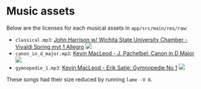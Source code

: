 # Music assets

Below are the licenses for each musical assets in `app/src/main/res/raw`:

* `classical.mp3`: [John Harrison w/ Wichita State University Chamber - Vivaldi Spring mvt 1 Allegro](https://freemusicarchive.org/music/John_Harrison_with_the_Wichita_State_University_Chamber_Players/The_Four_Seasons_Vivaldi/01_-_Vivaldi_Spring_mvt_1_Allegro_-_John_Harrison_violin) [<img src="https://licensebuttons.net/l/by-sa/3.0/80x15.png" />](http://creativecommons.org/licenses/by-sa/3.0/)
* `canon_in_d_major.mp3`: [Kevin MacLeod - J. Pachelbel: Canon in D Major](https://freemusicarchive.org/music/Kevin_MacLeod/Classical_Sampler/Canon_in_D_Major) [<img src="https://licensebuttons.net/l/by-sa/3.0/80x15.png" />](http://creativecommons.org/licenses/by-sa/3.0/)
* `gymnopedie_1.mp3`: [Kevin MacLeod - Erik Satie: Gymnopedie No 1](https://freemusicarchive.org/music/Kevin_MacLeod/Classical_Sampler/Gymnopedie_No_1) [<img src="https://licensebuttons.net/l/by-sa/3.0/80x15.png" />](http://creativecommons.org/licenses/by-sa/3.0/)

These songs had their size reduced by running `lame -V 6`.
